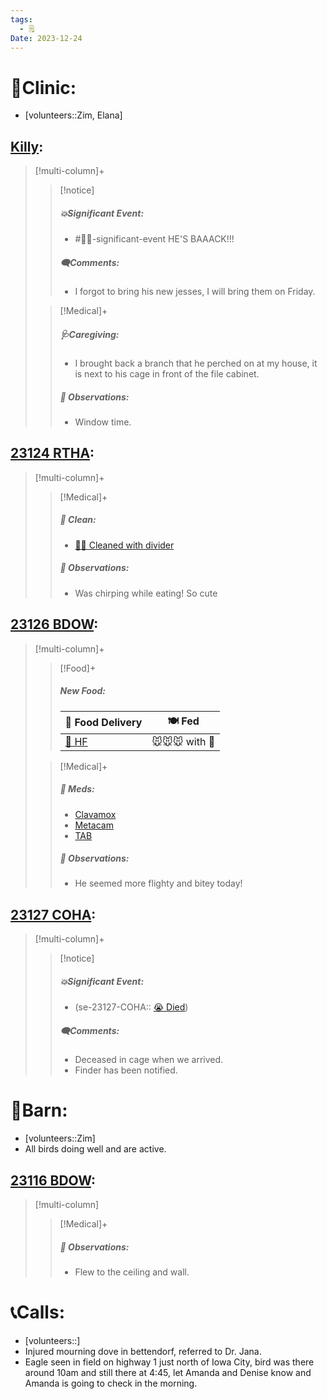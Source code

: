 ```yaml
---
tags:
  - 🗒️
Date: 2023-12-24
---
```


# 🏥Clinic:
- [volunteers::Zim, Elana]

## [Killy](../RARE%20Birds/Ed%20Birds/Killy.md):
> [!multi-column]+
>
>> [!notice]
>> ##### 💥Significant Event:
>> - #🦅💥-significant-event HE'S BAAACK!!!
>>
>> ##### 🗨️Comments:
>> - I forgot to bring his new jesses, I will bring them on Friday.
>
>> [!Medical]+
>> ##### 🩺Caregiving:
>> - I brought back a branch that he perched on at my house, it is next to his cage in front of the file cabinet. 
>>
>> ##### 🔭 Observations:
>> - Window time.

## [23124 RTHA](../RARE%20Birds/23124%20RTHA.md):
> [!multi-column]+
>
>> [!Medical]+
>>##### 🫧 Clean:
>> - [🧼➗ Cleaned with divider](../Admin/Codes/Cleaned%20with%20divider.md)
>>
>> ##### 🔭 Observations:
>> - Was chirping while eating! So cute 

## [23126 BDOW](../RARE%20Birds/23126%20BDOW.md):
> [!multi-column]+
>
>> [!Food]+
>> ##### New Food:
>> |🚚 Food Delivery| 🍽️ Fed|
>> |---|---|
>>|[🫱 HF](../Admin/Codes/Handfed.md)|🐭🐭🐭 with 💊
>
>> [!Medical]+
>> ##### 💊 Meds:
>> - [Clavamox](../Admin/Codes/Medication/Clavamox.md)
>> - [Metacam](../Admin/Codes/Medication/Metacam.md)
>> - [TAB](../Admin/Codes/Medication/Triple%20Antibiotic.md)
>>
>> ##### 🔭 Observations:
>> - He seemed more flighty and bitey today!

## [23127 COHA](../RARE%20Birds/23127%20COHA.md):
> [!multi-column]+
>
>> [!notice]
>> ##### 💥Significant Event:
>> - (se-23127-COHA:: [😭 Died](../Admin/Codes/Died.md))
>>
>> ##### 🗨️Comments:
>> - Deceased in cage when we arrived.
>> - Finder has been notified.
>

# 🏡Barn:
- [volunteers::Zim]
- All birds doing well and are active.

## [23116 BDOW](../RARE%20Birds/23116%20BDOW.md):
> [!multi-column]
>
>> [!Medical]+
>> ##### 🔭 Observations:
>> - Flew to the ceiling and wall.

# 📞Calls:
- [volunteers::]
 - Injured mourning dove in bettendorf, referred to Dr. Jana.
 - Eagle seen in field on highway 1 just north of Iowa City, bird was there around 10am and still there at 4:45, let Amanda and Denise know and Amanda is going to check in the morning. 
